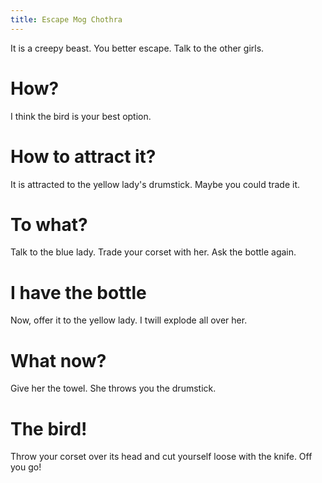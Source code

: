 ```yaml
---
title: Escape Mog Chothra
---
```


It is a creepy beast. You better escape. Talk to the other girls.

# How?
I think the bird is your best option.

# How to attract it?
It is attracted to the yellow lady's drumstick. Maybe you could trade it.

# To what?
Talk to the blue lady. Trade your corset with her. Ask the bottle again.

# I have the bottle
Now, offer it to the yellow lady. I twill explode all over her.

# What now?
Give her the towel. She throws you the drumstick.

# The bird!
Throw your corset over its head and cut yourself loose with the knife. Off you go!
